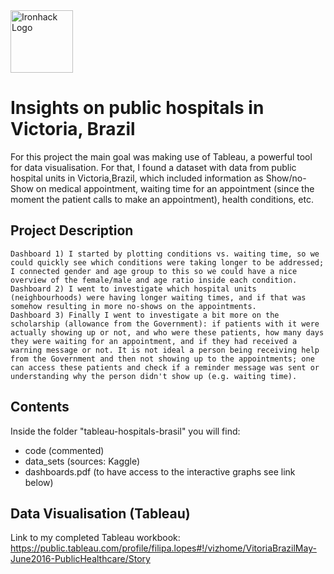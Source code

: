 <img src="https://bit.ly/2VnXWr2" alt="Ironhack Logo" width="100"/>

# Insights on public hospitals in Victoria, Brazil
For this project the main goal was making use of Tableau, a powerful tool for data visualisation. For that, I found a dataset with data from public hospital units in Victoria,Brazil, which included information as Show/no-Show on medical appointment, waiting time for an appointment (since the moment the patient calls to make an appointment), health conditions, etc.

## Project Description
	Dashboard 1) I started by plotting conditions vs. waiting time, so we could quickly see which conditions were taking longer to be addressed; I connected gender and age group to this so we could have a nice overview of the female/male and age ratio inside each condition.
	Dashboard 2) I went to investigate which hospital units (neighbourhoods) were having longer waiting times, and if that was somehow resulting in more no-shows on the appointments.
	Dashboard 3) Finally I went to investigate a bit more on the scholarship (allowance from the Government): if patients with it were actually showing up or not, and who were these patients, how many days they were waiting for an appointment, and if they had received a warning message or not. It is not ideal a person being receiving help from the Government and then not showing up to the appointments; one can access these patients and check if a reminder message was sent or understanding why the person didn't show up (e.g. waiting time).

## Contents
Inside the folder "tableau-hospitals-brasil" you will find:
- code (commented)
- data_sets (sources: Kaggle)
- dashboards.pdf (to have access to the interactive graphs see link below)

## Data Visualisation (Tableau)
Link to my completed Tableau workbook: https://public.tableau.com/profile/filipa.lopes#!/vizhome/VitoriaBrazilMay-June2016-PublicHealthcare/Story